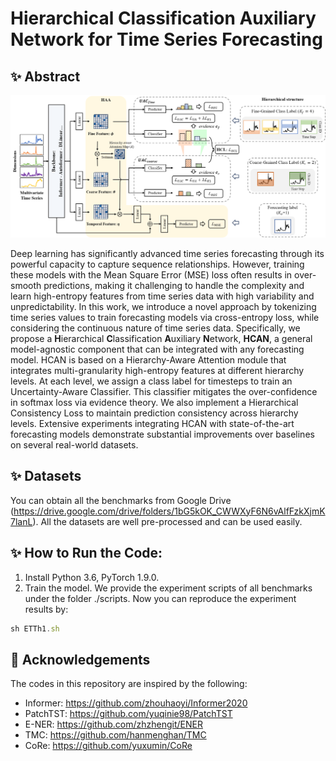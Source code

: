 # Hierarchical Classification Auxiliary Network for Time Series Forecasting


## :sparkles: Abstract
![model](fig/model.png)

Deep learning has significantly advanced time series forecasting through its powerful capacity to capture sequence relationships.
However, training these models with the Mean Square Error (MSE) loss often results in over-smooth predictions, making it challenging to handle the complexity and learn high-entropy features from time series data with high variability and unpredictability.
In this work, we introduce a novel approach by tokenizing time series values to train forecasting models via cross-entropy loss, while considering the continuous nature of time series data.
Specifically, we propose a **H**ierarchical **C**lassification **A**uxiliary **N**etwork, **HCAN**, a general model-agnostic component that can be integrated with any forecasting model.
HCAN is based on a Hierarchy-Aware Attention module that integrates multi-granularity high-entropy features at different hierarchy levels. 
At each level, we assign a class label for timesteps to train an Uncertainty-Aware Classifier. 
This classifier mitigates the over-confidence in softmax loss via evidence theory. We also implement a Hierarchical Consistency Loss to maintain prediction consistency across hierarchy levels. 
Extensive experiments integrating HCAN with state-of-the-art forecasting models demonstrate substantial improvements over baselines on several real-world datasets. 

## :sparkles: Datasets
You can obtain all the benchmarks from Google Drive (https://drive.google.com/drive/folders/1bG5kOK_CWWXyF6N6vAlfFzkXjmK7lanL). All the datasets are well pre-processed and can be used easily.

## :sparkles: How to Run the Code:

1. Install Python 3.6, PyTorch 1.9.0.
2. Train the model. We provide the experiment scripts of all benchmarks under the folder ./scripts. Now you can reproduce the experiment results by:

```javascript
sh ETTh1.sh
```

## :sparkling_heart: Acknowledgements

The codes in this repository are inspired by the following:

- Informer: https://github.com/zhouhaoyi/Informer2020
- PatchTST: https://github.com/yuqinie98/PatchTST
- E-NER: https://github.com/zhzhengit/ENER
- TMC: https://github.com/hanmenghan/TMC
- CoRe: https://github.com/yuxumin/CoRe
